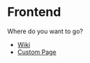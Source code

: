 # Frontend

Where do you want to go?

* [Wiki](https://codedoctorde.github.io/visualpage/frontend/wiki/)
* [Custom Page](https://codedoctorde.github.io/visualpage/frontend/custom-page/)